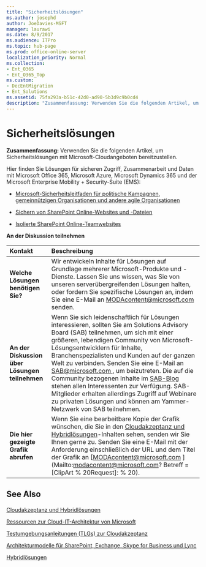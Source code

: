```yaml
---
title: "Sicherheitslösungen"
ms.author: josephd
author: JoeDavies-MSFT
manager: laurawi
ms.date: 8/9/2017
ms.audience: ITPro
ms.topic: hub-page
ms.prod: office-online-server
localization_priority: Normal
ms.collection:
- Ent_O365
- Ent_O365_Top
ms.custom:
- DecEntMigration
- Ent_Solutions
ms.assetid: 75fa293a-b51c-42d0-ad90-5b3d9c9b0cd4
description: "Zusammenfassung: Verwenden Sie die folgenden Artikel, um Sicherheitslösungen mit Microsoft-Cloudangeboten bereitzustellen."
---
```


# Sicherheitslösungen

 **Zusammenfassung:** Verwenden Sie die folgenden Artikel, um Sicherheitslösungen mit Microsoft-Cloudangeboten bereitzustellen.
  
Hier finden Sie Lösungen für sicheren Zugriff, Zusammenarbeit und Daten mit Microsoft Office 365, Microsoft Azure, Microsoft Dynamics 365 und der Microsoft Enterprise Mobility + Security-Suite (EMS):
  
- [Microsoft-Sicherheitsleitfaden für politische Kampagnen, gemeinnützigen Organisationen und andere agile Organisationen](microsoft-security-guidance-for-political-campaigns-nonprofits-and-other-agile-o.md)
    
- [Sichern von SharePoint Online-Websites und -Dateien](secure-sharepoint-online-sites-and-files.md)
    
- [Isolierte SharePoint Online-Teamwebsites](isolated-sharepoint-online-team-sites.md)
    
**An der Diskussion teilnehmen**

|**Kontakt**|**Beschreibung**|
|:-----|:-----|
|**Welche Lösungen benötigen Sie?** <br/> |Wir entwickeln Inhalte für Lösungen auf Grundlage mehrerer Microsoft-Produkte und -Dienste. Lassen Sie uns wissen, was Sie von unseren serverübergreifenden Lösungen halten, oder fordern Sie spezifische Lösungen an, indem Sie eine E-Mail an [MODAcontent@microsoft.com](mailto:modacontent@microsoft.com?Subject=[Solution%20Feedback]:%20) senden. <br/> |
|**An der Diskussion über Lösungen teilnehmen** <br/> |Wenn Sie sich leidenschaftlich für Lösungen interessieren, sollten Sie am Solutions Advisory Board (SAB) teilnehmen, um sich mit einer größeren, lebendigen Community von Microsoft-Lösungsentwicklern für Inhalte, Branchenspezialisten und Kunden auf der ganzen Welt zu verbinden. Senden Sie eine E-Mail an [SAB@microsoft.com ](mailto:sab@microsoft.com?Subject=Request%20to%20join%20the%20Solutions%20Advisory%20Board), um beizutreten. Die auf die Community bezogenen Inhalte im [SAB-Blog](http://blogs.technet.com/b/solutions_advisory_board/) stehen allen Interessenten zur Verfügung. SAB-Mitglieder erhalten allerdings Zugriff auf Webinare zu privaten Lösungen und können am Yammer-Netzwerk von SAB teilnehmen. <br/> |
|**Die hier gezeigte Grafik abrufen** <br/> |Wenn Sie eine bearbeitbare Kopie der Grafik wünschen, die Sie in den [Cloudakzeptanz und Hybridlösungen](cloud-adoption-and-hybrid-solutions.md)-Inhalten sehen, senden wir Sie Ihnen gerne zu. Senden Sie eine E-Mail mit der Anforderung einschließlich der URL und dem Titel der Grafik an [MODAcontent@microsoft.com ](Mailto:modacontent@microsoft.com? Betreff = [ClipArt % 20Request]: % 20).  <br/> |
   
## See Also

#### 

[Cloudakzeptanz und Hybridlösungen](cloud-adoption-and-hybrid-solutions.md)
  
[Ressourcen zur Cloud-IT-Architektur von Microsoft](microsoft-cloud-it-architecture-resources.md)
  
[Testumgebungsanleitungen (TLGs) zur Cloudakzeptanz](cloud-adoption-test-lab-guides-tlgs.md)
  
[Architekturmodelle für SharePoint, Exchange, Skype for Business und Lync](architectural-models-for-sharepoint-exchange-skype-for-business-and-lync.md)
  
[Hybridlösungen](hybrid-solutions.md)

